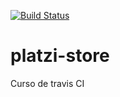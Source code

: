 [![Build Status](https://travis-ci.com/cristiandrc/platzi-store.svg?branch=master)](https://travis-ci.com/cristiandrc/platzi-store)

# platzi-store
Curso de travis CI 
